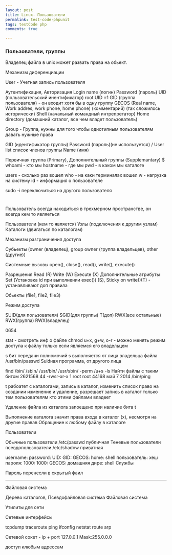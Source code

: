 ```yaml
--- 
layout: post 
title: Linux. Пользователи
permalink: test-code-phpunit
tags: testCode php
comments: true

---
```


### Пользователи, группы

Владелец файла в unix может развать права на обьект.

Механизм диференциации
 
User - Учетная запись пользователя

Аутентификация, Авторизация
Login name (логин)
Password (пароль)
UID (пользовательский инентификатор) root UID =1
GID (группа пользователя) - он входит хотя бы в одну группу
GECOS (Real name, Work addres, work phone, home phone) (комментарий) (так сложилось исторически)
Shell (начальный командный интрепретатор)
Home directory (домашний каталог, все чем владет пользователь)


Group - Группа, нужны для того чтобы однотипным пользователям давать нужные права

GID (идентификатор группы)
Password (пароль)(не используется) / User list список членов группы
Name (имя)

Первичная группа (Primary), Дополнительный группы (Supplemantary)
$
whoami - кто мы
hostname - где мы
pwd - в каком мы каталоге

users - сколько раз вошел
who -  на каки терминалах вошел
w - нагрузка на систему 
id - информация о пользователе

sudo -i переключиться на другого пользователя
# 

Пользователь всегда находиться в трехмерном пространстве, он всегда
кем то являеться

Пользователи (кем то является)
Узлы (подключения к другим узлам)
Каталоги (двигаться по каталогам)

Механизм разграничения доступа

Субьекты (owner (владелец), group owner (группа владельцев), other (другие))

Системные вызовы open(), close(), read(), write(), execute()

Разрешения Read (R) Write (W) Execute (X)
Дополнительные атрибуты Set (Установка id при выполнении exec()) (S), Sticky on write()(T) - устанавливают доп правила

Обьекты (file1, file2, file3)

Режим доступа

SUID(для пользователя) SGID(для группы) T(доп) RWX(все остальные) RWX(группа) RWX(владелец)

0654

stat - смотреть инф о файле
chmod u+x, g+w, o-r  - можно менять режим доступа к файлу только если являемся его владельцем

s бит передачи полномочий s выполняется от лица владельца файла /usr/bin/passwd
Suidная программа, от другого лица

find /bin/ /sbin/ /usr/bin/ /usr/sbin/ -perm /u+s -ls Найти файлы с таким битом
  2621568     44 -rwsr-xr-x   1 root     root        44168 май  7  2014 /bin/ping
  
t рабоатет с каталогами, запись в каталог, изменить список
право на создании изменение и удаление, разрешает запись в каталог
только тем пользователям кто этими файлами владеет

Удаление файла из каталога запоещено при наличие бита t

Выполнение каталога значит права входа в каталог (x), несмотря на другие правав
Обращение к любому файлу в каталоге


Пользователи

Обычные пользователи /etc/passwd публичная
Теневые пользователи псевдопользователи /etc/shadow приватная

username:      password: UID: GID: GECOS: home: shell
пользователь:  хеш пароля: 1000: 1000: GECOS: домашняя дире: shell
Службы 

Пароль перенесли в скрытый фаил


--------------

Файловая система

Дерево каталогов,
Псевдофайловая система
Файловая система

Утилиты для сети

Сетевые интерфейсы

tcpdump
traceroute
ping
ifconfig
netstat
route
arp

Сетевой сокет - ip + port
127.0.0.1  Mask:255.0.0.0

доступ клюбым адрессам
